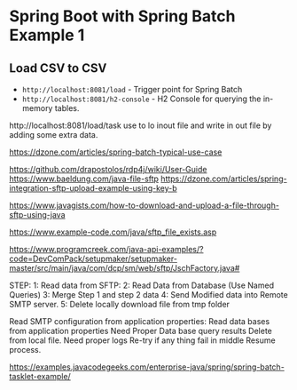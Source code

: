 
# Spring Boot with Spring Batch Example 1
## Load CSV to CSV
- `http://localhost:8081/load` - Trigger point for Spring Batch
- `http://localhost:8081/h2-console` - H2 Console for querying the in-memory tables.

http://localhost:8081/load/task  use to lo inout file and write in out file by adding some extra data.


https://dzone.com/articles/spring-batch-typical-use-case

https://github.com/drapostolos/rdp4j/wiki/User-Guide
https://www.baeldung.com/java-file-sftp
https://dzone.com/articles/spring-integration-sftp-upload-example-using-key-b


https://www.javagists.com/how-to-download-and-upload-a-file-through-sftp-using-java

https://www.example-code.com/java/sftp_file_exists.asp

https://www.programcreek.com/java-api-examples/?code=DevComPack/setupmaker/setupmaker-master/src/main/java/com/dcp/sm/web/sftp/JschFactory.java#

STEP: 
   1: Read data from SFTP:
   2: Read Data from Database (Use Named Queries)
   3: Merge Step 1 and step 2 data 
   4: Send Modified data into Remote SMTP server.
   5: Delete locally download file from tmp folder
  
  Read SMTP configuration from application properties:
  Read data bases from application properties
  Need Proper Data base query results
  Delete from local file.
  Need proper logs
  Re-try if any thing fail in middle
  Resume process.
  
   
   
   https://examples.javacodegeeks.com/enterprise-java/spring/spring-batch-tasklet-example/
   